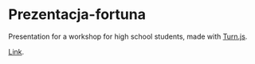# Prezentacja-fortuna

Presentation for a workshop for high school students, made with <a href="http://www.turnjs.com/" target="_blank">Turn.js</a>.

<a href="https://johnniego.github.io/prezentacja-fortuna/samples/steve-jobs/" target="_blank">Link</a>.
